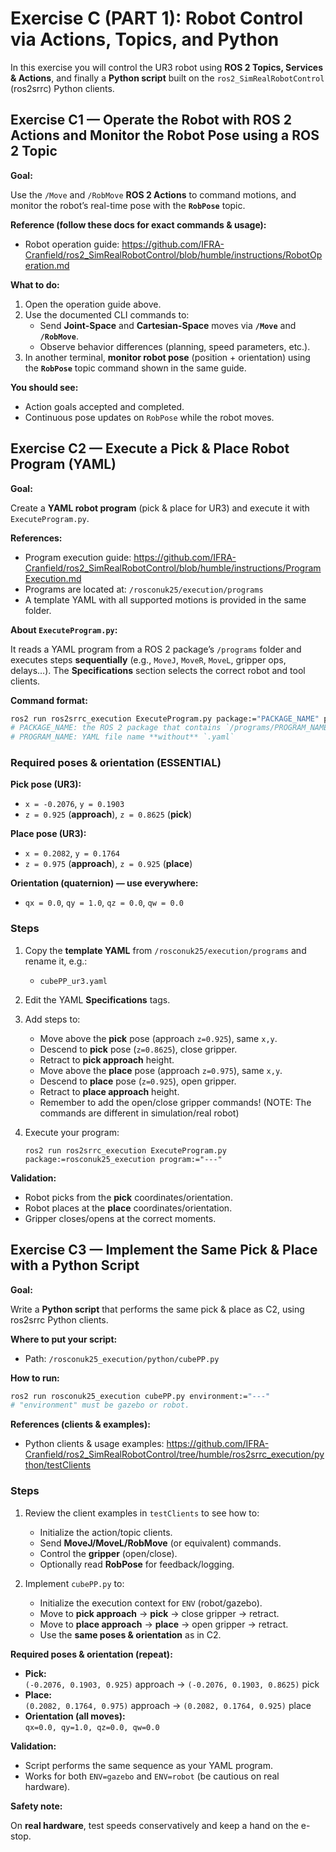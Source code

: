 # Exercise C (PART 1): Robot Control via Actions, Topics, and Python

In this exercise you will control the UR3 robot using **ROS 2 Topics, Services & Actions**, and finally a **Python script** built on the `ros2_SimRealRobotControl` (ros2srrc) Python clients.

## Exercise C1 — Operate the Robot with ROS 2 Actions and Monitor the Robot Pose using a ROS 2 Topic

**Goal:**  

Use the `/Move` and `/RobMove` **ROS 2 Actions** to command motions, and monitor the robot’s real-time pose with the **`RobPose`** topic.

**Reference (follow these docs for exact commands & usage):**  
- Robot operation guide: https://github.com/IFRA-Cranfield/ros2_SimRealRobotControl/blob/humble/instructions/RobotOperation.md

**What to do:**

1. Open the operation guide above.
2. Use the documented CLI commands to:
   - Send **Joint-Space** and **Cartesian-Space** moves via **`/Move`** and **`/RobMove`**.
   - Observe behavior differences (planning, speed parameters, etc.).
3. In another terminal, **monitor robot pose** (position + orientation) using the **`RobPose`** topic command shown in the same guide.

**You should see:**

- Action goals accepted and completed.
- Continuous pose updates on `RobPose` while the robot moves.

## Exercise C2 — Execute a Pick & Place Robot Program (YAML)

**Goal:**  

Create a **YAML robot program** (pick & place for UR3) and execute it with `ExecuteProgram.py`.

**References:**

- Program execution guide: https://github.com/IFRA-Cranfield/ros2_SimRealRobotControl/blob/humble/instructions/ProgramExecution.md  
- Programs are located at: `/rosconuk25/execution/programs`  
- A template YAML with all supported motions is provided in the same folder.

**About `ExecuteProgram.py`:**  

It reads a YAML program from a ROS 2 package’s `/programs` folder and executes steps **sequentially** (e.g., `MoveJ`, `MoveR`, `MoveL`, gripper ops, delays…). The **Specifications** section selects the correct robot and tool clients.

**Command format:**

```sh
ros2 run ros2srrc_execution ExecuteProgram.py package:="PACKAGE_NAME" program:="PROGRAM_NAME"
# PACKAGE_NAME: the ROS 2 package that contains `/programs/PROGRAM_NAME.yaml`
# PROGRAM_NAME: YAML file name **without** `.yaml`
```

### Required poses & orientation (ESSENTIAL)

**Pick pose (UR3):**

- `x = -0.2076`, `y = 0.1903`
- `z = 0.925` (**approach**), `z = 0.8625` (**pick**)

**Place pose (UR3):**

- `x = 0.2082`, `y = 0.1764`
- `z = 0.975` (**approach**), `z = 0.925` (**place**)

**Orientation (quaternion) — use **everywhere**:**

- `qx = 0.0`, `qy = 1.0`, `qz = 0.0`, `qw = 0.0`

### Steps

1. Copy the **template YAML** from `/rosconuk25/execution/programs` and rename it, e.g.:
   - `cubePP_ur3.yaml`
2. Edit the YAML **Specifications** tags.
3. Add steps to:
   - Move above the **pick** pose (approach `z=0.925`), same `x,y`.
   - Descend to **pick** pose (`z=0.8625`), close gripper.
   - Retract to **pick approach** height.
   - Move above the **place** pose (approach `z=0.975`), same `x,y`.
   - Descend to **place** pose (`z=0.925`), open gripper.
   - Retract to **place approach** height.
   - Remember to add the open/close gripper commands! (NOTE: The commands are different in simulation/real robot)

4. Execute your program:
   ```
   ros2 run ros2srrc_execution ExecuteProgram.py package:=rosconuk25_execution program:="---"
   ```

**Validation:**

- Robot picks from the **pick** coordinates/orientation.
- Robot places at the **place** coordinates/orientation.
- Gripper closes/opens at the correct moments.

## Exercise C3 — Implement the Same Pick & Place with a Python Script

**Goal:**  

Write a **Python script** that performs the same pick & place as C2, using ros2srrc Python clients.

**Where to put your script:**  

- Path: `/rosconuk25_execution/python/cubePP.py`

**How to run:**

```sh
ros2 run rosconuk25_execution cubePP.py environment:="---"
# "environment" must be gazebo or robot.
```

**References (clients & examples):**

- Python clients & usage examples: https://github.com/IFRA-Cranfield/ros2_SimRealRobotControl/tree/humble/ros2srrc_execution/python/testClients

### Steps

1. Review the client examples in `testClients` to see how to:
   - Initialize the action/topic clients.
   - Send **MoveJ/MoveL/RobMove** (or equivalent) commands.
   - Control the **gripper** (open/close).
   - Optionally read **RobPose** for feedback/logging.

2. Implement `cubePP.py` to:
   - Initialize the execution context for `ENV` (robot/gazebo).
   - Move to **pick approach** → **pick** → close gripper → retract.
   - Move to **place approach** → **place** → open gripper → retract.
   - Use the **same poses & orientation** as in C2.

**Required poses & orientation (repeat):**

- **Pick:**  
  `(-0.2076, 0.1903, 0.925)` approach → `(-0.2076, 0.1903, 0.8625)` pick  
- **Place:**  
  `(0.2082, 0.1764, 0.975)` approach → `(0.2082, 0.1764, 0.925)` place  
- **Orientation (all moves):**  
  `qx=0.0, qy=1.0, qz=0.0, qw=0.0`

**Validation:**

- Script performs the same sequence as your YAML program.
- Works for both `ENV=gazebo` and `ENV=robot` (be cautious on real hardware).

**Safety note:**  

On **real hardware**, test speeds conservatively and keep a hand on the e-stop.